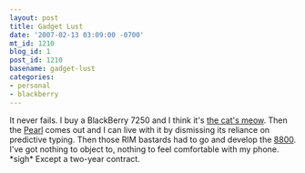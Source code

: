 ```yaml
---
layout: post
title: Gadget Lust
date: '2007-02-13 03:09:00 -0700'
mt_id: 1210
blog_id: 1
post_id: 1210
basename: gadget-lust
categories:
- personal
- blackberry
---
```

<p>
It never fails. I buy a BlackBerry 7250 and I think it's <a href="http://bbrown.info/2006/09/01/litefeeds-sucks.aspx">the cat's meow</a>. Then the <a href="http://www.blackberrypearl.com/">Pearl</a> comes out and I can live with it by dismissing its reliance on predictive typing. Then those RIM bastards had to go and develop the <a href="http://www.blackberry8800.com/" title="Completely swoon-worthy">8800</a>. I've got nothing to object to, nothing to feel comfortable with my phone. *sigh* Except a two-year contract.
</p>
